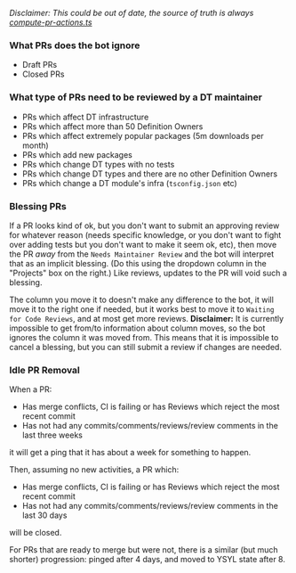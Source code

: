 _Disclaimer: This could be out of date, the source of truth is always [compute-pr-actions.ts](https://github.com/DefinitelyTyped/dt-mergebot/blob/master/src/compute-pr-actions.ts)_

### What PRs does the bot ignore

- Draft PRs
- Closed PRs

### What type of PRs need to be reviewed by a DT maintainer

- PRs which affect DT infrastructure
- PRs which affect more than 50 Definition Owners
- PRs which affect extremely popular packages (5m downloads per month)
- PRs which add new packages
- PRs which change DT types with no tests
- PRs which change DT types and there are no other Definition Owners
- PRs which change a DT module's infra (`tsconfig.json` etc)

### Blessing PRs

If a PR looks kind of ok, but you don't want to submit an approving review for whatever reason (needs specific knowledge, or you don't want to fight over adding tests but you don't want to make it seem ok, etc), then move the PR *away* from the `Needs Maintainer Review` and the bot will interpret that as an implicit blessing.
(Do this using the dropdown column in the "Projects" box on the right.)
Like reviews, updates to the PR will void such a blessing.

The column you move it to doesn't make any difference to the bot, it will move it to the right one if needed, but it works best to move it to `Waiting for Code Reviews`, and at most get more reviews.
**Disclaimer:** It is currently impossible to get from/to information about column moves, so the bot ignores the column it was moved from.  This means that it is impossible to cancel a blessing, but you can still submit a review if changes are needed.

### Idle PR Removal

When a PR:

- Has merge conflicts, CI is failing or has Reviews which reject the most recent commit
- Has not had any commits/comments/reviews/review comments in the last three weeks

it will get a ping that it has about a week for something to happen.

Then, assuming no new activities, a PR which:

- Has merge conflicts, CI is failing or has Reviews which reject the most recent commit
- Has not had any commits/comments/reviews/review comments in the last 30 days

will be closed.

For PRs that are ready to merge but were not, there is a similar (but
much shorter) progression: pinged after 4 days, and moved to YSYL state
after 8.
